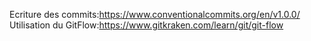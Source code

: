 Ecriture des commits:https://www.conventionalcommits.org/en/v1.0.0/
Utilisation du GitFlow:https://www.gitkraken.com/learn/git/git-flow